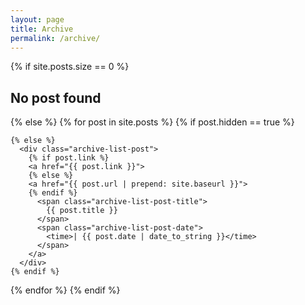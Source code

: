 ```yaml
---
layout: page
title: Archive
permalink: /archive/
---
```

<div class="archive">
  <div class="archive-list">
  {% if site.posts.size == 0 %}
    <h2>No post found</h2>
  {% else %}
  {% for post in site.posts %}
    {% if post.hidden == true %}

    {% else %}
      <div class="archive-list-post">
        {% if post.link %}
        <a href="{{ post.link }}">
        {% else %}
        <a href="{{ post.url | prepend: site.baseurl }}">
        {% endif %}  
          <span class="archive-list-post-title">
            {{ post.title }}
          </span>
          <span class="archive-list-post-date">
            <time>| {{ post.date | date_to_string }}</time>
          </span>
        </a>
      </div>
    {% endif %}
  {% endfor %}
  {% endif %}
  </div>
</div>
